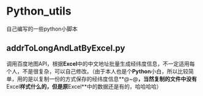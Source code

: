 # Python_utils
自己编写的一些python小脚本

## addrToLongAndLatByExcel.py

调用百度地图API，根据**Excel**中的中文地址批量生成经纬度信息，不一定适用每个人，不是很复杂，可以自己修改。（由于本人也是个**Python**小白，所以比较简单，用的是以复制一份的方式保存的经纬度信息**@~@**，当然复制的文件中没有**Excel**样式什么的，但是原**Excel**中的数据还是有的，哈哈哈哈）

